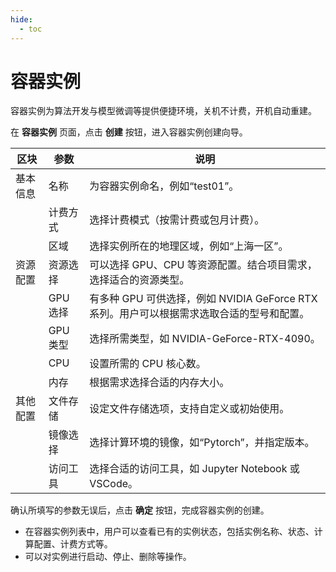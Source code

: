 ```yaml
---
hide:
  - toc
---
```


# 容器实例

容器实例为算法开发与模型微调等提供便捷环境，关机不计费，开机自动重建。

在 **容器实例** 页面，点击 **创建** 按钮，进入容器实例创建向导。

| 区块 | 参数 | 说明 |
|-----|-----|------|
| 基本信息 | 名称 | 为容器实例命名，例如“test01”。 |
| | 计费方式 | 选择计费模式（按需计费或包月计费）。 |
| | 区域 | 选择实例所在的地理区域，例如“上海一区”。 |
| 资源配置 | 资源选择 | 可以选择 GPU、CPU 等资源配置。结合项目需求，选择适合的资源类型。 |
| | GPU 选择 | 有多种 GPU 可供选择，例如 NVIDIA GeForce RTX 系列。用户可以根据需求选取合适的型号和配置。 |
| | GPU 类型 | 选择所需类型，如 NVIDIA-GeForce-RTX-4090。 |
| | CPU | 设置所需的 CPU 核心数。 |
| | 内存 | 根据需求选择合适的内存大小。 |
| 其他配置 | 文件存储 | 设定文件存储选项，支持自定义或初始使用。 |
| | 镜像选择 | 选择计算环境的镜像，如“Pytorch”，并指定版本。 |
| | 访问工具 | 选择合适的访问工具，如 Jupyter Notebook 或 VSCode。 |

确认所填写的参数无误后，点击 **确定** 按钮，完成容器实例的创建。

- 在容器实例列表中，用户可以查看已有的实例状态，包括实例名称、状态、计算配置、计费方式等。
- 可以对实例进行启动、停止、删除等操作。
